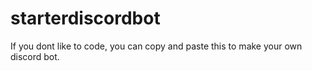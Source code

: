 # starterdiscordbot
If you dont like to code, you can copy and paste this to make your own discord bot.
